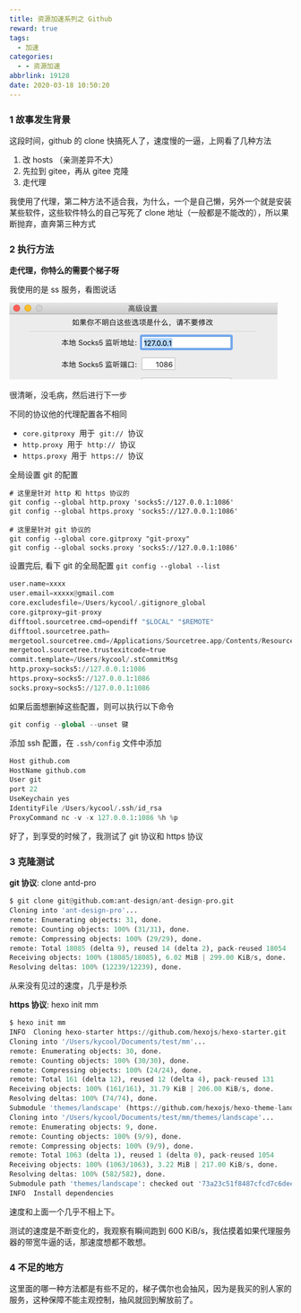 ```yaml
---
title: 资源加速系列之 Github
reward: true
tags:
  - 加速
categories:
  - - 资源加速
abbrlink: 19128
date: 2020-03-18 10:50:20
---
```


### 1 故事发生背景

这段时间，github 的 clone 快搞死人了，速度慢的一逼，上网看了几种方法<!--more-->

1. 改 hosts （亲测差异不大）
2. 先拉到 gitee，再从 gitee 克隆
3. 走代理

我使用了代理，第二种方法不适合我，为什么，一个是自己懒，另外一个就是安装某些软件，这些软件特么的自己写死了 clone 地址（一般都是不能改的），所以果断抛弃，直奔第三种方式

<!--more-->

### 2 执行方法

**走代理，你特么的需要个梯子呀**

我使用的是 ss 服务，看图说话

![ssproxy.png](/images/addGithubSpeed_ssproxy.png)

很清晰，没毛病，然后进行下一步

不同的协议他的代理配置各不相同

- `core.gitproxy`  用于  `git://`  协议
- `http.proxy`  用于  `http://`  协议
- `https.proxy`  用于  `https://`  协议

全局设置 git 的配置

```
# 这里是针对 http 和 https 协议的
git config --global http.proxy 'socks5://127.0.0.1:1086'
git config --global https.proxy 'socks5://127.0.0.1:1086'

# 这里是针对 git 协议的
git config --global core.gitproxy "git-proxy"
git config --global socks.proxy 'socks5://127.0.0.1:1086'
```

设置完后, 看下 git 的全局配置 `git config --global --list`

```python
user.name=xxxx
user.email=xxxxx@gmail.com
core.excludesfile=/Users/kycool/.gitignore_global
core.gitproxy=git-proxy
difftool.sourcetree.cmd=opendiff "$LOCAL" "$REMOTE"
difftool.sourcetree.path=
mergetool.sourcetree.cmd=/Applications/Sourcetree.app/Contents/Resources/opendiff-w.sh "$LOCAL" "$REMOTE" -ancestor "$BASE" -merge "$MERGED"
mergetool.sourcetree.trustexitcode=true
commit.template=/Users/kycool/.stCommitMsg
http.proxy=socks5://127.0.0.1:1086
https.proxy=socks5://127.0.0.1:1086
socks.proxy=socks5://127.0.0.1:1086
```

如果后面想删掉这些配置，则可以执行以下命令

```python
git config --global --unset 键
```

添加 ssh 配置，在 `.ssh/config` 文件中添加

```python
Host github.com
HostName github.com
User git
port 22
UseKeychain yes
IdentityFile /Users/kycool/.ssh/id_rsa
ProxyCommand nc -v -x 127.0.0.1:1086 %h %p
```

好了，到享受的时候了，我测试了 git 协议和 https 协议

### 3 克隆测试

**git 协议**: clone antd-pro

```python
$ git clone git@github.com:ant-design/ant-design-pro.git
Cloning into 'ant-design-pro'...
remote: Enumerating objects: 31, done.
remote: Counting objects: 100% (31/31), done.
remote: Compressing objects: 100% (29/29), done.
remote: Total 18085 (delta 9), reused 14 (delta 2), pack-reused 18054
Receiving objects: 100% (18085/18085), 6.02 MiB | 299.00 KiB/s, done.
Resolving deltas: 100% (12239/12239), done.
```

从来没有见过的速度，几乎是秒杀

**https 协议**: hexo init mm

```python
$ hexo init mm
INFO  Cloning hexo-starter https://github.com/hexojs/hexo-starter.git
Cloning into '/Users/kycool/Documents/test/mm'...
remote: Enumerating objects: 30, done.
remote: Counting objects: 100% (30/30), done.
remote: Compressing objects: 100% (24/24), done.
remote: Total 161 (delta 12), reused 12 (delta 4), pack-reused 131
Receiving objects: 100% (161/161), 31.79 KiB | 206.00 KiB/s, done.
Resolving deltas: 100% (74/74), done.
Submodule 'themes/landscape' (https://github.com/hexojs/hexo-theme-landscape.git) registered for path 'themes/landscape'
Cloning into '/Users/kycool/Documents/test/mm/themes/landscape'...
remote: Enumerating objects: 9, done.
remote: Counting objects: 100% (9/9), done.
remote: Compressing objects: 100% (9/9), done.
remote: Total 1063 (delta 1), reused 1 (delta 0), pack-reused 1054
Receiving objects: 100% (1063/1063), 3.22 MiB | 217.00 KiB/s, done.
Resolving deltas: 100% (582/582), done.
Submodule path 'themes/landscape': checked out '73a23c51f8487cfcd7c6deec96ccc7543960d350'
INFO  Install dependencies
```

速度和上面一个几乎不相上下。

测试的速度是不断变化的，我观察有瞬间跑到 600 KiB/s，我估摸着如果代理服务器的带宽牛逼的话，那速度想都不敢想。

### 4 不足的地方

这里面的哪一种方法都是有些不足的，梯子偶尔也会抽风，因为是我买的别人家的服务，这种保障不能主观控制，抽风就回到解放前了。

